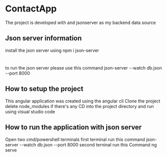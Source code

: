 # ContactApp
The project is developed with and jsonserver as my backend data source
## Json server information
install the json server using npm i json-server
#
to run the json server please use  this command json-server --watch db.json --port 8000
## How to setup the project
This angular application was created using the angular cli
Clone the project
delete node_modules if there's any
CD into the project directory and run using visual studio code
## How  to run the application with json server
Open two cmd/powershell terminals
first terminal run  this command json-server --watch db.json --port 8000
second terninal run this Command ng serve 



